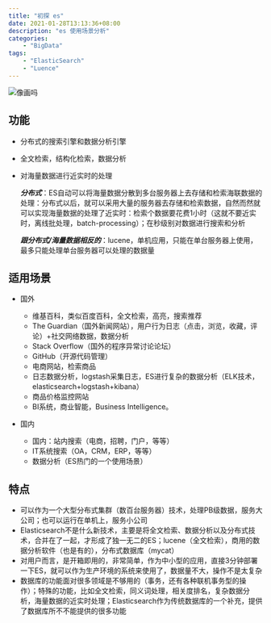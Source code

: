 ```yaml
---
title: "初探 es"
date: 2021-01-28T13:13:36+08:00
description: "es 使用场景分析"
categories:
    - "BigData"
tags:
    - "ElasticSearch"
    - "Luence"
---
```


![像画吗](https://gitee.com/luanruisong/blog_img/raw/master//20210129122351.png)

## 功能

* 分布式的搜索引擎和数据分析引擎
* 全文检索，结构化检索，数据分析
* 对海量数据进行近实时的处理

    ***分布式***：ES自动可以将海量数据分散到多台服务器上去存储和检索海联数据的处理：分布式以后，就可以采用大量的服务器去存储和检索数据，自然而然就可以实现海量数据的处理了近实时：检索个数据要花费1小时（这就不要近实时，离线批处理，batch-processing）；在秒级别对数据进行搜索和分析

    ***跟分布式/海量数据相反的***：lucene，单机应用，只能在单台服务器上使用，最多只能处理单台服务器可以处理的数据量

## 适用场景

* 国外
  * 维基百科，类似百度百科，全文检索，高亮，搜索推荐
  * The Guardian（国外新闻网站），用户行为日志（点击，浏览，收藏，评论）+社交网络数据，数据分析
  * Stack Overflow（国外的程序异常讨论论坛）
  * GitHub（开源代码管理）
  * 电商网站，检索商品
  * 日志数据分析，logstash采集日志，ES进行复杂的数据分析（ELK技术，elasticsearch+logstash+kibana）
  * 商品价格监控网站
  * BI系统，商业智能，Business Intelligence。

* 国内
  * 国内：站内搜索（电商，招聘，门户，等等）
  * IT系统搜索（OA，CRM，ERP，等等）
  * 数据分析（ES热门的一个使用场景）

## 特点

* 可以作为一个大型分布式集群（数百台服务器）技术，处理PB级数据，服务大公司；也可以运行在单机上，服务小公司
* Elasticsearch不是什么新技术，主要是将全文检索、数据分析以及分布式技术，合并在了一起，才形成了独一无二的ES；lucene（全文检索），商用的数据分析软件（也是有的），分布式数据库（mycat）
* 对用户而言，是开箱即用的，非常简单，作为中小型的应用，直接3分钟部署一下ES，就可以作为生产环境的系统来使用了，数据量不大，操作不是太复杂
* 数据库的功能面对很多领域是不够用的（事务，还有各种联机事务型的操作）；特殊的功能，比如全文检索，同义词处理，相关度排名，复杂数据分析，海量数据的近实时处理；Elasticsearch作为传统数据库的一个补充，提供了数据库所不不能提供的很多功能
